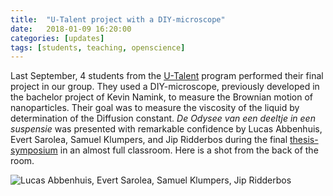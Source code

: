 ```yaml
---
title:  "U-Talent project with a DIY-microscope"
date:   2018-01-09 16:20:00
categories: [updates]
tags: [students, teaching, openscience]
---
```

Last September, 4 students from the [U-Talent][utalent] program performed their final project in our group. They used a DIY-microscope, previously developed in the bachelor project of Kevin Namink, to measure the Brownian motion of nanoparticles. Their goal was to measure the viscosity of the liquid by determination of the Diffusion constant. _De Odysee van een deeltje in een suspensie_ was presented with remarkable confidence by
Lucas Abbenhuis, Evert Sarolea, Samuel Klumpers, and Jip Ridderbos during the final [thesis-symposium][symposium] in an almost full classroom. Here is a shot from the back of the room.

![Lucas Abbenhuis, Evert Sarolea, Samuel Klumpers, Jip Ridderbos](https://sanlifaez.github.io/images/20180109_utalent_presenting.jpg)

[utalent]: https://u-talent.nl/
[symposium]: https://u-talent.nl/thesis-b/

